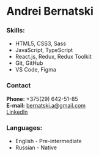 # Andrei Bernatski

### Skills:

- HTML5, CSS3, Sass
- JavaScript, TypeScript
- React.js, Redux, Redux Toolkit
- Git, GitHub
- VS Code, Figma

### Contact
**Phone:** +375(29) 642-51-85<br>
**E-mail:** bernatski.a@gmail.com<br>
[LinkedIn](linkedin.com/in/iandyone)<br>
### Languages:

- English \- Pre-intermediate
- Russian \- Native